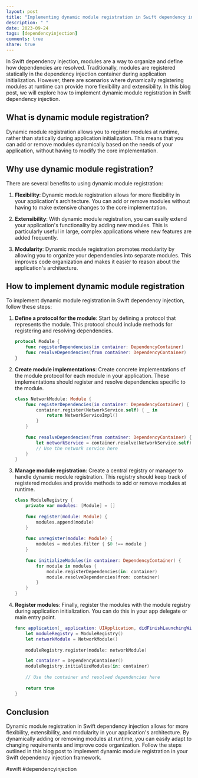 ```yaml
---
layout: post
title: "Implementing dynamic module registration in Swift dependency injection"
description: " "
date: 2023-09-24
tags: [dependencyinjection]
comments: true
share: true
---
```


In Swift dependency injection, modules are a way to organize and define how dependencies are resolved. Traditionally, modules are registered statically in the dependency injection container during application initialization. However, there are scenarios where dynamically registering modules at runtime can provide more flexibility and extensibility. In this blog post, we will explore how to implement dynamic module registration in Swift dependency injection.

## What is dynamic module registration?

Dynamic module registration allows you to register modules at runtime, rather than statically during application initialization. This means that you can add or remove modules dynamically based on the needs of your application, without having to modify the core implementation.

## Why use dynamic module registration?

There are several benefits to using dynamic module registration:

1. **Flexibility**: Dynamic module registration allows for more flexibility in your application's architecture. You can add or remove modules without having to make extensive changes to the core implementation.

2. **Extensibility**: With dynamic module registration, you can easily extend your application's functionality by adding new modules. This is particularly useful in large, complex applications where new features are added frequently.

3. **Modularity**: Dynamic module registration promotes modularity by allowing you to organize your dependencies into separate modules. This improves code organization and makes it easier to reason about the application's architecture.

## How to implement dynamic module registration

To implement dynamic module registration in Swift dependency injection, follow these steps:

1. **Define a protocol for the module**: Start by defining a protocol that represents the module. This protocol should include methods for registering and resolving dependencies.

   ```swift
   protocol Module {
       func registerDependencies(in container: DependencyContainer)
       func resolveDependencies(from container: DependencyContainer)
   }
   ```

2. **Create module implementations**: Create concrete implementations of the module protocol for each module in your application. These implementations should register and resolve dependencies specific to the module.

   ```swift
   class NetworkModule: Module {
       func registerDependencies(in container: DependencyContainer) {
           container.register(NetworkService.self) { _ in
               return NetworkServiceImpl()
           }
       }
       
       func resolveDependencies(from container: DependencyContainer) {
           let networkService = container.resolve(NetworkService.self)
           // Use the network service here
       }
   }
   ```

3. **Manage module registration**: Create a central registry or manager to handle dynamic module registration. This registry should keep track of registered modules and provide methods to add or remove modules at runtime.

   ```swift
   class ModuleRegistry {
       private var modules: [Module] = []
       
       func register(module: Module) {
           modules.append(module)
       }
       
       func unregister(module: Module) {
           modules = modules.filter { $0 !== module }
       }
       
       func initializeModules(in container: DependencyContainer) {
           for module in modules {
               module.registerDependencies(in: container)
               module.resolveDependencies(from: container)
           }
       }
   }
   ```

4. **Register modules**: Finally, register the modules with the module registry during application initialization. You can do this in your app delegate or main entry point.

   ```swift
   func application(_ application: UIApplication, didFinishLaunchingWithOptions launchOptions: [UIApplication.LaunchOptionsKey: Any]?) -> Bool {
       let moduleRegistry = ModuleRegistry()
       let networkModule = NetworkModule()
       
       moduleRegistry.register(module: networkModule)
   
       let container = DependencyContainer()
       moduleRegistry.initializeModules(in: container)
       
       // Use the container and resolved dependencies here
       
       return true
   }
   ```

## Conclusion

Dynamic module registration in Swift dependency injection allows for more flexibility, extensibility, and modularity in your application's architecture. By dynamically adding or removing modules at runtime, you can easily adapt to changing requirements and improve code organization. Follow the steps outlined in this blog post to implement dynamic module registration in your Swift dependency injection framework.

#swift #dependencyinjection